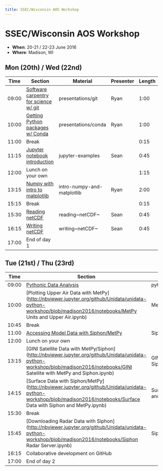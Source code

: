 ```yaml
---
title: SSEC/Wisconsin AOS Workshop
---
```

# SSEC/Wisconsin AOS Workshop

-   **When**: 20-21 / 22-23 June 2016
-   **Where**: Madison, WI

## Mon (20th) / Wed (22nd)

|  Time | Section                                      | Material                    | Presenter   | Length |
|--------|----------------------------------------------|-----------------------------|----------------|-----------|
| 09:00 | [Software carpentry for science w/ git](https://github.com/Unidata/unidata-python-workshop/blob/madison2016/presentations/git.md) | presentations/git | Ryan | 1:00 |
| 10:00 | [Getting Python packages w/ Conda](https://github.com/Unidata/unidata-python-workshop/blob/madison2016/presentations/conda.md) |     presentations/conda | Ryan | 1:00 |
| 11:00 | Break | | | 0:15 |
| 11:15 | [Jupyter notebook introduction](http://nbviewer.jupyter.org/github/Unidata/unidata-python-workshop/tree/madison2016/notebooks/jupyter-examples) | jupyter-examples | Sean | 0:45 |
| 12:00 | Lunch on your own | | | 1:15 |
| 13:15 | [Numpy with intro to matplotlib](http://nbviewer.jupyter.org/github/Unidata/unidata-python-workshop/blob/madison2016/notebooks/intro-numpy-and-matplotlib.ipynb) | intro-numpy-and-matplotlib | Ryan | 2:00 |
| 15:15 | Break | | | 0:15 |
| 15:30 | [Reading netCDF](http://nbviewer.jupyter.org/github/Unidata/unidata-python-workshop/blob/madison2016/notebooks/reading_netCDF.ipynb) | reading~netCDF~ | Sean | 0:45 |
| 16:15 | [Writing netCDF](http://nbviewer.jupyter.org/github/Unidata/unidata-python-workshop/blob/madison2016/notebooks/writing_netCDF.ipynb) | writing~netCDF~ | Sean | 0:45 |
| 17:00 | End of day 1 | | | |

## Tue (21st) / Thu (23rd)

|  Time | Section                                      | Material                    | Presenter   | Length |
|--------|----------------------------------------------|-----------------------------|----------------|-----------|
| 09:00 | [Pythonic Data Analysis](http://nbviewer.jupyter.org/github/Unidata/unidata-python-workshop/blob/madison2016/notebooks/pythonic-data-analysis.ipynb) | pythonic-data-analysis | Ryan | 1:00 |
| 10:00 | [Plotting Upper Air Data with MetPy](http://nbviewer.jupyter.org/github/Unidata/unidata-python-workshop/blob/madison2016/notebooks/MetPy Units and Upper Air.ipynb) | MetPy Units and Upper Air | Ryan | 0:45 |
| 10:45 | Break  | | | 0:15 |
| 11:00 | [Accessing Model Data with Siphon/MetPy](http://nbviewer.jupyter.org/github/Unidata/unidata-python-workshop/blob/madison2016/notebooks/Siphon_Cartopy_MetPy_HRRR.ipynb) | Siphon_Cartopy_MetPy_HRRR | Sean | 1:00 |
| 12:00 | Lunch on your own | | | 1:15 |
| 13:15 | [GINI Satellite Data with MetPy/Siphon](http://nbviewer.jupyter.org/github/Unidata/unidata-python-workshop/blob/madison2016/notebooks/GINI Satellite with MetPy and Siphon.ipynb) | GINI Satellite with MetPy and Siphon | Ryan | 1:00 |
| 14:15 | [Surface Data with Siphon/MetPy](http://nbviewer.jupyter.org/github/Unidata/unidata-python-workshop/blob/madison2016/notebooks/Surface Data with Siphon and MetPy.ipynb) | Surface Data with Siphon and MetPy | Sean | 1:15 |
| 15:30 | Break | | | 0:15 |
| 15:45 | [Downloading Radar Data with Siphon](http://nbviewer.jupyter.org/github/Unidata/unidata-python-workshop/blob/madison2016/notebooks/Siphon Radar Server.ipynb) | Siphon Radar Server | Ryan | 0:30 |
| 16:15 | Collaborative development on GitHub | | Sean | 0:45 |
| 17:00 | End of day 2 | | | |
